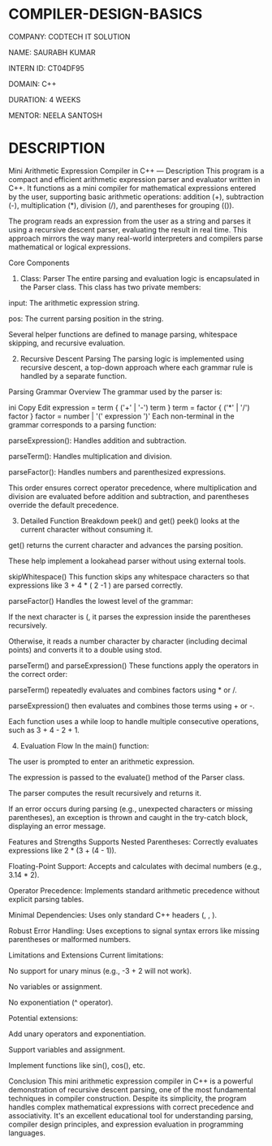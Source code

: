 # COMPILER-DESIGN-BASICS

COMPANY: CODTECH IT SOLUTION

NAME: SAURABH KUMAR

INTERN ID: CT04DF95

DOMAIN: C++

DURATION: 4 WEEKS

MENTOR: NEELA SANTOSH

# DESCRIPTION

Mini Arithmetic Expression Compiler in C++ — Description
This program is a compact and efficient arithmetic expression parser and evaluator written in C++. It functions as a mini compiler for mathematical expressions entered by the user, supporting basic arithmetic operations: addition (+), subtraction (-), multiplication (*), division (/), and parentheses for grouping (()).

The program reads an expression from the user as a string and parses it using a recursive descent parser, evaluating the result in real time. This approach mirrors the way many real-world interpreters and compilers parse mathematical or logical expressions.

Core Components
1. Class: Parser
The entire parsing and evaluation logic is encapsulated in the Parser class. This class has two private members:

input: The arithmetic expression string.

pos: The current parsing position in the string.

Several helper functions are defined to manage parsing, whitespace skipping, and recursive evaluation.

2. Recursive Descent Parsing
The parsing logic is implemented using recursive descent, a top-down approach where each grammar rule is handled by a separate function.

Parsing Grammar Overview
The grammar used by the parser is:

ini
Copy
Edit
expression = term { ('+' | '-') term }
term       = factor { ('*' | '/') factor }
factor     = number | '(' expression ')'
Each non-terminal in the grammar corresponds to a parsing function:

parseExpression(): Handles addition and subtraction.

parseTerm(): Handles multiplication and division.

parseFactor(): Handles numbers and parenthesized expressions.

This order ensures correct operator precedence, where multiplication and division are evaluated before addition and subtraction, and parentheses override the default precedence.

3. Detailed Function Breakdown
peek() and get()
peek() looks at the current character without consuming it.

get() returns the current character and advances the parsing position.

These help implement a lookahead parser without using external tools.

skipWhitespace()
This function skips any whitespace characters so that expressions like 3 + 4 * ( 2 -1 ) are parsed correctly.

parseFactor()
Handles the lowest level of the grammar:

If the next character is (, it parses the expression inside the parentheses recursively.

Otherwise, it reads a number character by character (including decimal points) and converts it to a double using stod.

parseTerm() and parseExpression()
These functions apply the operators in the correct order:

parseTerm() repeatedly evaluates and combines factors using * or /.

parseExpression() then evaluates and combines those terms using + or -.

Each function uses a while loop to handle multiple consecutive operations, such as 3 + 4 - 2 + 1.

4. Evaluation Flow
In the main() function:

The user is prompted to enter an arithmetic expression.

The expression is passed to the evaluate() method of the Parser class.

The parser computes the result recursively and returns it.

If an error occurs during parsing (e.g., unexpected characters or missing parentheses), an exception is thrown and caught in the try-catch block, displaying an error message.

Features and Strengths
Supports Nested Parentheses: Correctly evaluates expressions like 2 * (3 + (4 - 1)).

Floating-Point Support: Accepts and calculates with decimal numbers (e.g., 3.14 * 2).

Operator Precedence: Implements standard arithmetic precedence without explicit parsing tables.

Minimal Dependencies: Uses only standard C++ headers (<iostream>, <string>, <stdexcept>).

Robust Error Handling: Uses exceptions to signal syntax errors like missing parentheses or malformed numbers.

Limitations and Extensions
Current limitations:

No support for unary minus (e.g., -3 + 2 will not work).

No variables or assignment.

No exponentiation (^ operator).

Potential extensions:

Add unary operators and exponentiation.

Support variables and assignment.

Implement functions like sin(), cos(), etc.

Conclusion
This mini arithmetic expression compiler in C++ is a powerful demonstration of recursive descent parsing, one of the most fundamental techniques in compiler construction. Despite its simplicity, the program handles complex mathematical expressions with correct precedence and associativity. It's an excellent educational tool for understanding parsing, compiler design principles, and expression evaluation in programming languages.
